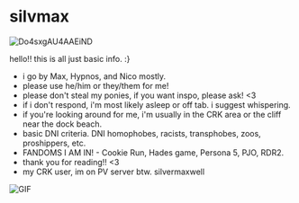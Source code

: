 # silvmax
![Do4sxgAU4AAEiND](https://github.com/user-attachments/assets/74056107-76fc-4f7a-a55e-3086265734fb)

hello!! this is all just basic info. :}
* i go by Max, Hypnos, and Nico mostly.
* please use he/him or they/them for me!
* please don't steal my ponies, if you want inspo, please ask! <3
* if i don't respond, i'm most likely asleep or off tab. i suggest whispering.
* if you're looking around for me, i'm usually in the CRK area or the cliff near the dock beach.
* basic DNI criteria. DNI homophobes, racists, transphobes, zoos, proshippers, etc.
* FANDOMS I AM IN! - Cookie Run, Hades game, Persona 5, PJO, RDR2.
* thank you for reading!! <3
* my CRK user, im on PV server btw. silvermaxwell

![GIF](https://github.com/user-attachments/assets/39749dd6-e187-48bc-84b2-6f2ddb51e9ec)
